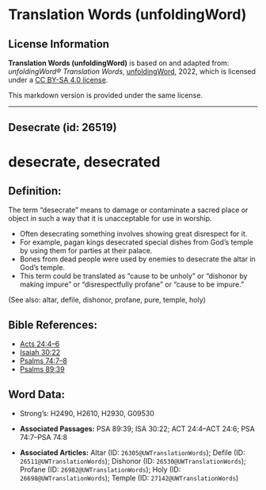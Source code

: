 # Translation Words (unfoldingWord)

## License Information

**Translation Words (unfoldingWord)** is based on and adapted from: _unfoldingWord® Translation Words_, [unfoldingWord](https://unfoldingword.org/utw), 2022, which is licensed under a [CC BY-SA 4.0 license](https://creativecommons.org/licenses/by-sa/4.0/legalcode.en).

This markdown version is provided under the same license.



--------------------------------

## Desecrate (id: 26519)

desecrate, desecrated
=====================

Definition:
-----------

The term “desecrate” means to damage or contaminate a sacred place or object in such a way that it is unacceptable for use in worship.

* Often desecrating something involves showing great disrespect for it.
* For example, pagan kings desecrated special dishes from God’s temple by using them for parties at their palace.
* Bones from dead people were used by enemies to desecrate the altar in God’s temple.
* This term could be translated as “cause to be unholy” or “dishonor by making impure” or “disrespectfully profane” or “cause to be impure.”

(See also: altar, defile, dishonor, profane, pure, temple, holy)

Bible References:
-----------------

* [Acts 24:4–6](https://ref.ly/Acts24:4-Acts24:6)
* [Isaiah 30:22](https://ref.ly/Isa30:22)
* [Psalms 74:7–8](https://ref.ly/Ps74:7-Ps74:8)
* [Psalms 89:39](https://ref.ly/Ps89:39)

Word Data:
----------

* Strong’s: H2490, H2610, H2930, G09530

* **Associated Passages:** PSA 89:39; ISA 30:22; ACT 24:4–ACT 24:6; PSA 74:7–PSA 74:8
* **Associated Articles:** Altar (ID: `26305@UWTranslationWords`); Defile (ID: `26511@UWTranslationWords`); Dishonor (ID: `26530@UWTranslationWords`); Profane (ID: `26982@UWTranslationWords`); Holy (ID: `26698@UWTranslationWords`); Temple (ID: `27142@UWTranslationWords`)

